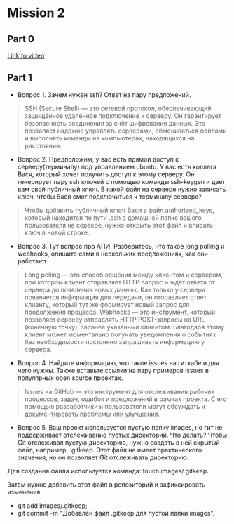 # Mission 2
## Part 0
[Link to video](https://www.youtube.com/watch?v=UUhavvMO2FQ)
## Part 1
- Вопрос 1. Зачем нужен ssh? Ответ на пару предложений.
> SSH (Secure Shell) — это сетевой протокол, обеспечивающий защищённое удалённое подключение к серверу. Он гарантирует безопасность соединения за счёт шифрования данных. Это позволяет надёжно управлять серверами, обмениваться файлами и выполнять команды на компьютерах, находящихся на расстоянии.
- Вопрос 2. Предположим, у вас есть прямой доступ к серверу(терминалу) под управлением ubuntu. У вас есть коллега Вася, который хочет получить доступ к этому серверу. Он генерирует пару ssh ключей с помощью команды ssh-keygen и дает вам свой публичный ключ. В какой файл на сервере нужно записать ключ, чтобы Вася смог подключиться к терминалу сервера?
>Чтобы добавить публичный ключ Васи в файл authorized_keys, который находится по пути .ssh в домашней папке вашего пользователя на сервере, нужно открыть этот файл и вписать ключ в новой строке.
- Вопрос 3. Тут вопрос про АПИ. Разберитесь, что такое long polling и webhooks, опишите сами в нескольких предложениях, как они работают.
>Long polling — это способ общения между клиентом и сервером, при котором клиент отправляет HTTP-запрос и ждёт ответа от сервера до появления новых данных. Как только у сервера появляется информация для передачи, он отправляет ответ клиенту, который тут же формирует новый запрос для продолжения процесса.
>Webhooks — это инструмент, который позволяет серверу отправлять HTTP POST-запросы на URL (конечную точку), заранее указанный клиентом. Благодаря этому клиент может моментально получать уведомления о событиях без необходимости постоянно запрашивать информацию у сервера.
- Вопрос 4. Найдите информацию, что такое issues на гитхабе и для чего нужны. Также вставьте ссылки на пару примеров issues в популярных open source проектах.
>Issues на GitHub — это инструмент для отслеживания рабочих процессов, задач, ошибок и предложений в рамках проекта. С его помощью разработчики и пользователи могут обсуждать и документировать проблемы или улучшения.
- Вопрос 5. Ваш проект используется пустую папку images, но гит не поддерживает отслеживание пустых директорий. Что делать?
Чтобы Git отслеживал пустую директорию, нужно создать в ней скрытый файл, например, .gitkeep. Этот файл не имеет практического значения, но он позволяет Git отслеживать директорию.

Для создания файла используется команда: touch images/.gitkeep.

Затем нужно добавить этот файл в репозиторий и зафиксировать изменения:

* git add images/.gitkeep;
* git commit -m "Добавлен файл .gitkeep для пустой папки images".